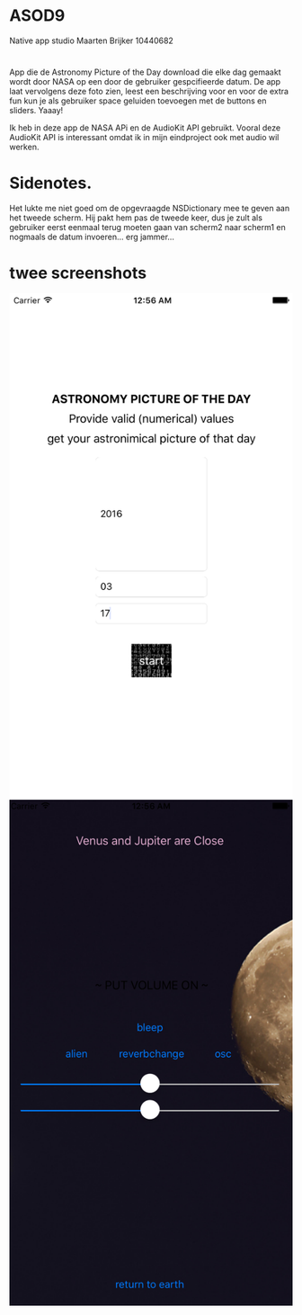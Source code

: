 # ASOD9
Native app studio
Maarten Brijker
10440682
#
App die de Astronomy Picture of the Day download die elke dag gemaakt wordt door NASA op een door de gebruiker gespcifieerde datum. 
De app laat vervolgens deze foto zien, leest een beschrijving voor en voor de extra fun kun je als gebruiker space geluiden toevoegen met de buttons en sliders. Yaaay!

Ik heb in deze app de NASA APi en de AudioKit API gebruikt. Vooral deze AudioKit API is interessant omdat ik in mijn eindproject ook met audio wil werken.  

# Sidenotes. 
Het lukte me niet goed om de opgevraagde NSDictionary mee te geven aan het tweede scherm. Hij pakt hem pas de tweede keer, dus je zult als gebruiker eerst eenmaal terug moeten gaan van scherm2 naar scherm1 en nogmaals de datum invoeren… erg jammer…

# twee screenshots
![alt-tag](https://raw.githubusercontent.com/MaartenBrijker/ASOD9/master/pic1.png)
![alt-tag](https://raw.githubusercontent.com/MaartenBrijker/ASOD9/master/pic2.png)

